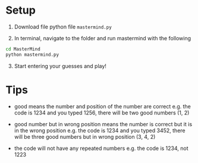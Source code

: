 # Setup
1. Download file python file `mastermind.py` 

2. In terminal, navigate to the folder and run mastermind with the following
```bash
cd MasterMind
python mastermind.py
```

3. Start entering your guesses and play!

# Tips
- good means the number and position of the number are correct
  e.g. the code is 1234 and you typed 1256, there will be two good numbers (1, 2)

- good number but in wrong position means the number is correct but it is in the wrong position
  e.g. the code is 1234 and you typed 3452, there will be three good numbers but in wrong position (3, 4, 2)

- the code will not have any repeated numbers
  e.g. the code is 1234, not 1223
